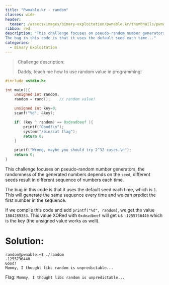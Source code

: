 ```yaml
---
title: "Pwnable.kr - random"
classes: wide
header:
  teaser: /assets/images/binary-exploitation/pwnable.kr/thumbnails/pwnable.png
ribbon: red
description: "This challenge focuses on pseudo-random number generators, the randomness of the generated numbers depends on the `seed`, different seeds result in different sequence of numbers each time.
The bug in this code is that it uses the default seed each time..."
categories:
  - Binary Exploitation
---
```


> Challenge description:
>
> Daddy, teach me how to use random value in programming!




```c
#include <stdio.h>

int main(){
	unsigned int random;
	random = rand();	// random value!

	unsigned int key=0;
	scanf("%d", &key);

	if( (key ^ random) == 0xdeadbeef ){
		printf("Good!\n");
		system("/bin/cat flag");
		return 0;
	}

	printf("Wrong, maybe you should try 2^32 cases.\n");
	return 0;
}
```

This challenge focuses on pseudo-random number generators, the randomness of the generated numbers depends on the `seed`, different seeds result in different sequence of numbers each time.

The bug in this code is that it uses the default seed each time, which is `1`. This will generate the same sequence every time and we can predict the first number in the sequence.

If we compile this code and add `printf("%d", random)`, we get the value `1804289383`. This value XORed with `0xdeadbeef` will get us `-1255736440` which is the key (the unsigned value works as well).

# Solution:

```
random@pwnable:~$ ./random 
-1255736440
Good!
Mommy, I thought libc random is unpredictable...
```

Flag: `Mommy, I thought libc random is unpredictable...`